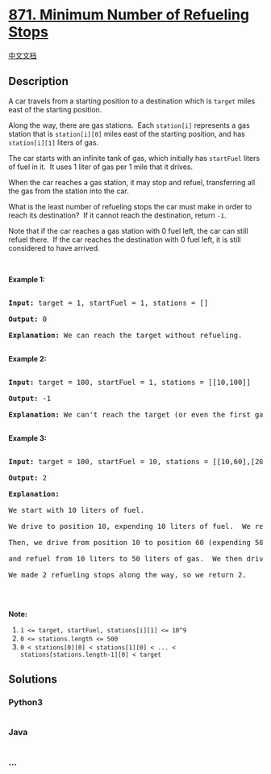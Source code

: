 # [871. Minimum Number of Refueling Stops](https://leetcode.com/problems/minimum-number-of-refueling-stops)

[中文文档](/solution/0800-0899/0871.Minimum%20Number%20of%20Refueling%20Stops/README.md)

## Description

<p>A car travels from a starting position to a destination which is <code>target</code> miles east of the starting position.</p>

<p>Along the way, there are gas stations.&nbsp; Each <code>station[i]</code>&nbsp;represents a gas station that is <code>station[i][0]</code> miles east of the starting position, and has <code>station[i][1]</code> liters of gas.</p>

<p>The car starts with an infinite tank of gas, which initially has&nbsp;<code>startFuel</code>&nbsp;liters of fuel in it.&nbsp; It uses 1 liter of gas per 1 mile that it drives.</p>

<p>When the car&nbsp;reaches a gas station, it may stop and refuel, transferring all the gas from the station into the car.</p>

<p>What is the least number of refueling stops the car must make in order to reach its destination?&nbsp; If it cannot reach the destination, return <code>-1</code>.</p>

<p>Note that if the car reaches a gas station with 0 fuel left, the car can still refuel there.&nbsp; If the car reaches the destination with 0 fuel left, it is still considered to have arrived.</p>

<p>&nbsp;</p>

<div>

<p><strong>Example 1:</strong></p>

<pre>

<strong>Input: </strong>target = <span id="example-input-1-1">1</span>, startFuel = <span id="example-input-1-2">1</span>, stations = <span id="example-input-1-3">[]</span>

<strong>Output: </strong><span id="example-output-1">0</span>

<strong>Explanation: </strong>We can reach the target without refueling.

</pre>

<div>

<p><strong>Example 2:</strong></p>

<pre>

<strong>Input: </strong>target = <span id="example-input-2-1">100</span>, startFuel = <span id="example-input-2-2">1</span>, stations = <span id="example-input-2-3">[[10,100]]</span>

<strong>Output: </strong><span id="example-output-2">-1</span>

<strong>Explanation: </strong>We can&#39;t reach the target (or even the first gas station).

</pre>

<div>

<p><strong>Example 3:</strong></p>

<pre>

<strong>Input: </strong>target = <span id="example-input-3-1">100</span>, startFuel = <span id="example-input-3-2">10</span>, stations = <span id="example-input-3-3">[[10,60],[20,30],[30,30],[60,40]]</span>

<strong>Output: </strong><span id="example-output-3">2</span>

<strong>Explanation: </strong>

We start with 10 liters of fuel.

We drive to position 10, expending 10 liters of fuel.  We refuel from 0 liters to 60 liters of gas.

Then, we drive from position 10 to position 60 (expending 50 liters of fuel),

and refuel from 10 liters to 50 liters of gas.  We then drive to and reach the target.

We made 2 refueling stops along the way, so we return 2.

</pre>

<p>&nbsp;</p>

<p><strong>Note:</strong></p>

<ol>
    <li><code>1 &lt;= target, startFuel, stations[i][1] &lt;= 10^9</code></li>
    <li><code>0 &lt;= stations.length &lt;= 500</code></li>
    <li><code>0 &lt; stations[0][0] &lt; stations[1][0] &lt; ... &lt; stations[stations.length-1][0] &lt; target</code></li>
</ol>

</div>

</div>

</div>

## Solutions

<!-- tabs:start -->

### **Python3**

```python

```

### **Java**

```java

```

### **...**

```

```

<!-- tabs:end -->
